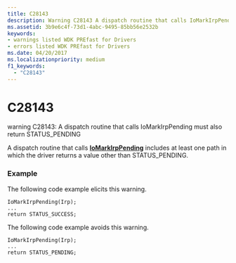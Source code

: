 ```yaml
---
title: C28143
description: Warning C28143 A dispatch routine that calls IoMarkIrpPending must also return STATUS_PENDING.
ms.assetid: 3b9e6c4f-73d1-4abc-9495-85bb56e2532b
keywords:
- warnings listed WDK PREfast for Drivers
- errors listed WDK PREfast for Drivers
ms.date: 04/20/2017
ms.localizationpriority: medium
f1_keywords: 
  - "C28143"
---
```


# C28143


warning C28143: A dispatch routine that calls IoMarkIrpPending must also return STATUS\_PENDING

A dispatch routine that calls [**IoMarkIrpPending**](https://msdn.microsoft.com/library/windows/hardware/ff549422) includes at least one path in which the driver returns a value other than STATUS\_PENDING.

### <span id="example"></span><span id="EXAMPLE"></span>Example

The following code example elicits this warning.

```
IoMarkIrpPending(Irp);
...
return STATUS_SUCCESS;
```

The following code example avoids this warning.

```
IoMarkIrpPending(Irp);
...
return STATUS_PENDING;
```

 

 





